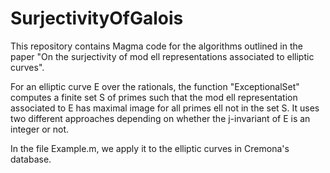 # SurjectivityOfGalois

This repository contains Magma code for the algorithms outlined in the paper "On the surjectivity of mod ell representations associated to elliptic curves".

For an elliptic curve E over the rationals, the function "ExceptionalSet" computes a finite set S of primes such that the mod ell representation associated to E has maximal image for all primes ell not in the set S.   It uses two different approaches depending on whether the j-invariant of E is an integer or not.

In the file Example.m, we apply it to the elliptic curves in Cremona's database.

